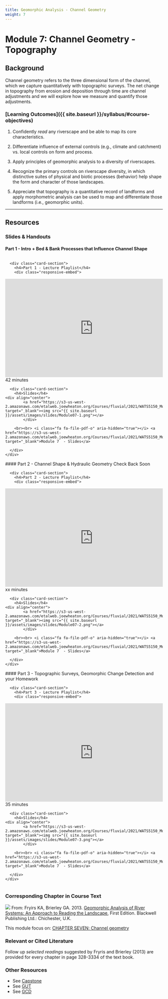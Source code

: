 ```yaml
---
title: Geomorphic Analysis - Channel Geometry
weight: 7
---
```

# Module 7: Channel Geometry - Topography

## Background

Channel geometry refers to the three dimensional form of the channel, which we capture quantitatively with topographic surveys. The net change in topography from erosion and deposition through time are channel adjustments and we will explore how we measure and quantify those adjustments.

### [Learning Outcomes]({{ site.baseurl }}/syllabus/#course-objectives)

1. Confidently *read* any riverscape and be able to map its core characteristics.

2. Differentiate influence of external controls (e.g., climate and catchment) vs. local controls on form and process. 

3. Apply principles of geomorphic analysis to a diversity of riverscapes.

4. Recognize the primary controls on riverscape diversity, in which distinctive suites of physical and biotic processes (behavior) help shape the form and character of those landscapes. 

5. Appreciate that topography is a quantitative record of landforms and apply morphometric analysis can be used to map and differentiate those landforms (i.e., geomorphic units).

   

------

## Resources

### Slides & Handouts
#### Part 1 -  Intro + Bed & Bank Processes that Influence Channel Shape
<div class="row small-up-2 medium-up-2">


  <div class="column">
    <div class="card">


      <div class="card-section">
        <h4>Part 1 - Lecture Playlist</h4>
        <div class="responsive-embed"> 

<iframe width="560" height="315" src="https://www.youtube.com/embed/videoseries?list=PL0ZiZg4rilzLiYfUYTGS71wO9kXPrfLgl" frameborder="0" allow="autoplay; encrypted-media" allowfullscreen></iframe>
<br>


</div>
<i class="fa fa-clock-o" aria-hidden="true"></i> 42 minutes <i class="fa fa-youtube-play" aria-hidden="true"></i>
      </div>
    </div>
  </div>

  <div class="column">
    <div class="card">


      <div class="card-section">
        <h4>Slides</h4>
    <div align="center">
        	<a href="https://s3-us-west-2.amazonaws.com/etalweb.joewheaton.org/Courses/fluvial/2021/WATS5150_Module_07_ChannelGeomertry_Part1.pdf" target="_blank"><img src="{{ site.baseurl }}/assets/images/slides/Module07-1.png"></a>
        	</div>
        
        <br><br> <i class="fa fa-file-pdf-o" aria-hidden="true"></i> <a href="https://s3-us-west-2.amazonaws.com/etalweb.joewheaton.org/Courses/fluvial/2021/WATS5150_Module_07_ChannelGeomertry_Part1.pdf" target="_blank">Module 7  - Slides</a>
        
      </div>
    </div>

  </div>
</div>
#### Part 2 - Channel Shape & Hydraulic Geometry
Check Back Soon

<div class="row small-up-2 medium-up-2">


  <div class="column">
    <div class="card">


      <div class="card-section">
        <h4>Part 2 - Lecture Playlist</h4>
        <div class="responsive-embed"> 

<iframe width="560" height="315" src="https://www.youtube.com/embed/videoseries?list=PL0ZiZg4rilzKIfCyGnxhnHBypu34GYDQy" frameborder="0" allow="autoplay; encrypted-media" allowfullscreen></iframe>
<br>


</div>
<i class="fa fa-clock-o" aria-hidden="true"></i> xx minutes <i class="fa fa-youtube-play" aria-hidden="true"></i>
      </div>
    </div>
  </div>

  <div class="column">
    <div class="card">


      <div class="card-section">
        <h4>Slides</h4>
    <div align="center">
        	<a href="https://s3-us-west-2.amazonaws.com/etalweb.joewheaton.org/Courses/fluvial/2021/WATS5150_Module_07_ChannelGeomertry_Part1.pdf" target="_blank"><img src="{{ site.baseurl }}/assets/images/slides/Module07-2.png"></a>
        	</div>
        
        <br><br> <i class="fa fa-file-pdf-o" aria-hidden="true"></i> <a href="https://s3-us-west-2.amazonaws.com/etalweb.joewheaton.org/Courses/fluvial/2021/WATS5150_Module_07_ChannelGeomertry_Part1.pdf" target="_blank">Module 7  - Slides</a>
        
      </div>
    </div>

  </div>
</div>
#### Part 3 - Topographic Surveys, Geomorphic Change Detection and your Homework

<div class="row small-up-2 medium-up-2">


  <div class="column">
    <div class="card">


      <div class="card-section">
        <h4>Part 3 - Lecture Playlist</h4>
        <div class="responsive-embed"> 

<iframe width="560" height="315" src="https://www.youtube.com/embed/videoseries?list=PL0ZiZg4rilzKLa9vIr0mGI1CwxoCXpi8S" frameborder="0" allow="autoplay; encrypted-media" allowfullscreen></iframe>
<br>


</div>
<i class="fa fa-clock-o" aria-hidden="true"></i> 35 minutes <i class="fa fa-youtube-play" aria-hidden="true"></i>
      </div>
    </div>
  </div>

  <div class="column">
    <div class="card">


      <div class="card-section">
        <h4>Slides</h4>
    <div align="center">
        	<a href="https://s3-us-west-2.amazonaws.com/etalweb.joewheaton.org/Courses/fluvial/2021/WATS5150_Module_07_ChannelGeomertry_Part3.pdf" target="_blank"><img src="{{ site.baseurl }}/assets/images/slides/Module07-3.png"></a>
        	</div>
        
        <br><br> <i class="fa fa-file-pdf-o" aria-hidden="true"></i> <a href="https://s3-us-west-2.amazonaws.com/etalweb.joewheaton.org/Courses/fluvial/2021/WATS5150_Module_07_ChannelGeomertry_Part3.pdf" target="_blank">Module 7  - Slides</a>
        
      </div>
    </div>

  </div>
</div>

### Corresponding Chapter in Course Text
<a href="https://www.wiley.com/en-au/Geomorphic+Analysis+of+River+Systems%3A+An+Approach+to+Reading+the+Landscape-p-9781405192743"><img class="float-right" src="{{ site.baseurl }}/assets/images/covers/ReadingLandscape.png"></a>  From:
Fryirs KA, Brierley GA. 2013. [Geomorphic Analysis of River Systems: An Approach to Reading the Landscape](https://www.wiley.com/en-au/Geomorphic+Analysis+of+River+Systems%3A+An+Approach+to+Reading+the+Landscape-p-9781405192743), First Edition.  Blackwell Publishing Ltd.: Chichester, U.K.

This module focus on: [CHAPTER SEVEN: Channel geometry](https://ebookcentral-proquest-com.dist.lib.usu.edu/lib/usu/reader.action?docID=1032536&ppg=132)



### Relevant or Cited Literature
Follow up *selected readings* suggested by Fryris and Brierley (2013) are provided for every chapter in page 328-3334 of the text book. 

### Other Resources
- See [Capstone](http://capstone.restoration.usu.edu)
- See [GUT](http://gut.riverscapes.xyz)
- See [GCD](http://gcd.riverscapes.xyz)
